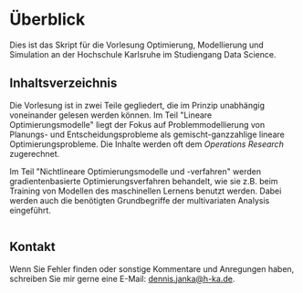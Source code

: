 # Überblick
Dies ist das Skript für die Vorlesung Optimierung, Modellierung und Simulation an der Hochschule Karlsruhe im Studiengang Data Science. 

## Inhaltsverzeichnis
Die Vorlesung ist in zwei Teile gegliedert, die im Prinzip unabhängig voneinander gelesen werden können. Im Teil "Lineare Optimierungsmodelle" liegt der Fokus auf Problemmodellierung von Planungs- und Entscheidungsprobleme als gemischt-ganzzahlige lineare Optimierungsprobleme. Die Inhalte werden oft dem *Operations Research* zugerechnet.

Im Teil "Nichtlineare Optimierungsmodelle und -verfahren" werden gradientenbasierte Optimierungsverfahren behandelt, wie sie z.B. beim Training von Modellen des maschinellen Lernens benutzt werden. Dabei werden auch die benötigten Grundbegriffe der multivariaten Analysis eingeführt.


```{tableofcontents}
```

## Kontakt
Wenn Sie Fehler finden oder sonstige Kommentare und Anregungen haben, schreiben Sie mir gerne eine E-Mail: dennis.janka@h-ka.de.